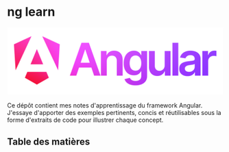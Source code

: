 # ng learn

![Angular logo](assets/angular_wordmark_gradient.png)

Ce dépôt contient mes notes d'apprentissage du framework Angular. J'essaye d'apporter des exemples pertinents, concis et réutilisables sous la forme d'extraits de code pour illustrer chaque concept.

## Table des matières
